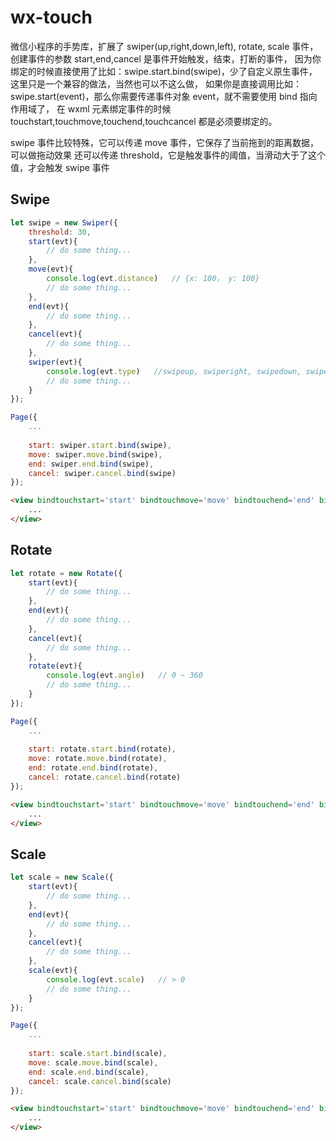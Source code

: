 # wx-touch
微信小程序的手势库，扩展了 swiper(up,right,down,left), rotate, scale 事件，
创建事件的参数 start,end,cancel 是事件开始触发，结束，打断的事件，
因为你绑定的时候直接使用了比如：swipe.start.bind(swipe)，少了自定义原生事件，这里只是一个兼容的做法，当然也可以不这么做，
如果你是直接调用比如：swipe.start(event)，那么你需要传递事件对象 event，就不需要使用 bind 指向作用域了，
在 wxml 元素绑定事件的时候 touchstart,touchmove,touchend,touchcancel 都是必须要绑定的。

swipe 事件比较特殊，它可以传递 move 事件，它保存了当前拖到的距离数据，可以做拖动效果
还可以传递 threshold，它是触发事件的阈值，当滑动大于了这个值，才会触发 swipe 事件

## Swipe
```javascript
let swipe = new Swiper({
    threshold: 30,
    start(evt){
        // do some thing...
    },
    move(evt){
        console.log(evt.distance)   // {x: 100， y: 100}
        // do some thing...
    },
    end(evt){
        // do some thing...
    },
    cancel(evt){
        // do some thing...
    },
    swiper(evt){
        console.log(evt.type)   //swipeup, swiperight, swipedown, swipeleft
        // do some thing...
    }
});

Page({
    ...
    
    start: swiper.start.bind(swipe),
    move: swiper.move.bind(swipe),
    end: swiper.end.bind(swipe),
    cancel: swiper.cancel.bind(swipe)
});
```
```html
<view bindtouchstart='start' bindtouchmove='move' bindtouchend='end' bindtouchcancel='cancel'>
    ...
</view>
```

## Rotate
```javascript
let rotate = new Rotate({
    start(evt){
        // do some thing...
    },
    end(evt){
        // do some thing...
    },
    cancel(evt){
        // do some thing...
    },
    rotate(evt){
        console.log(evt.angle)   // 0 ~ 360
        // do some thing...
    }
});

Page({
    ...
    
    start: rotate.start.bind(rotate),
    move: rotate.move.bind(rotate),
    end: rotate.end.bind(rotate),
    cancel: rotate.cancel.bind(rotate)
});
```

```html
<view bindtouchstart='start' bindtouchmove='move' bindtouchend='end' bindtouchcancel='cancel'>
    ...
</view>
```

## Scale
```javascript
let scale = new Scale({
    start(evt){
        // do some thing...
    },
    end(evt){
        // do some thing...
    },
    cancel(evt){
        // do some thing...
    },
    scale(evt){
        console.log(evt.scale)   // > 0
        // do some thing...
    }
});

Page({
    ...
    
    start: scale.start.bind(scale),
    move: scale.move.bind(scale),
    end: scale.end.bind(scale),
    cancel: scale.cancel.bind(scale)
});
```

```html
<view bindtouchstart='start' bindtouchmove='move' bindtouchend='end' bindtouchcancel='cancel'>
    ...
</view>
```
